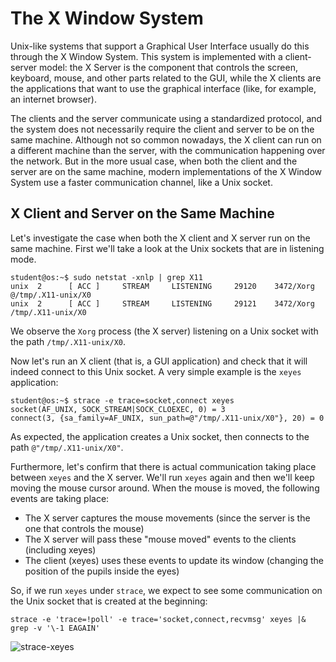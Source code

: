 # The X Window System

Unix-like systems that support a Graphical User Interface usually do this through the X Window System.
This system is implemented with a client-server model: the X Server is the component that controls the screen, keyboard, mouse, and other parts related to the GUI, while the X clients are the applications that want to use the graphical interface (like, for example, an internet browser).

The clients and the server communicate using a standardized protocol, and the system does not necessarily require the client and server to be on the same machine.
Although not so common nowadays, the X client can run on a different machine than the server, with the communication happening over the network.
But in the more usual case, when both the client and the server are on the same machine, modern implementations of the X Window System use a faster communication channel, like a Unix socket.

## X Client and Server on the Same Machine

Let's investigate the case when both the X client and X server run on the same machine.
First we'll take a look at the Unix sockets that are in listening mode.

```console
student@os:~$ sudo netstat -xnlp | grep X11
unix  2      [ ACC ]     STREAM     LISTENING     29120    3472/Xorg            @/tmp/.X11-unix/X0
unix  2      [ ACC ]     STREAM     LISTENING     29121    3472/Xorg            /tmp/.X11-unix/X0
```

We observe the `Xorg` process (the X server) listening on a Unix socket with the path `/tmp/.X11-unix/X0`.

Now let's run an X client (that is, a GUI application) and check that it will indeed connect to this Unix socket.
A very simple example is the `xeyes` application:

```console
student@os:~$ strace -e trace=socket,connect xeyes
socket(AF_UNIX, SOCK_STREAM|SOCK_CLOEXEC, 0) = 3
connect(3, {sa_family=AF_UNIX, sun_path=@"/tmp/.X11-unix/X0"}, 20) = 0
```

As expected, the application creates a Unix socket, then connects to the path `@"/tmp/.X11-unix/X0"`.

Furthermore, let's confirm that there is actual communication taking place between `xeyes` and the X server.
We'll run `xeyes` again and then we'll keep moving the mouse cursor around.
When the mouse is moved, the following events are taking place:

- The X server captures the mouse movements (since the server is the one that controls the mouse)
- The X server will pass these "mouse moved" events to the clients (including xeyes)
- The client (xeyes) uses these events to update its window (changing the position of the pupils inside the eyes)

So, if we run `xeyes` under `strace`, we expect to see some communication on the Unix socket that is created at the beginning:

```console
strace -e 'trace=!poll' -e trace='socket,connect,recvmsg' xeyes |& grep -v '\-1 EAGAIN'
```

![strace-xeyes](../media/strace_xeyes.gif)
